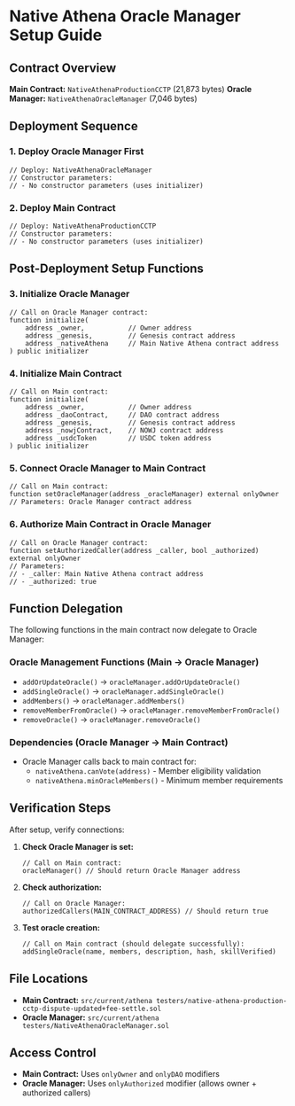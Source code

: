 # Native Athena Oracle Manager Setup Guide

## Contract Overview

**Main Contract:** `NativeAthenaProductionCCTP` (21,873 bytes)
**Oracle Manager:** `NativeAthenaOracleManager` (7,046 bytes)

## Deployment Sequence

### 1. Deploy Oracle Manager First
```solidity
// Deploy: NativeAthenaOracleManager
// Constructor parameters:
// - No constructor parameters (uses initializer)
```

### 2. Deploy Main Contract
```solidity
// Deploy: NativeAthenaProductionCCTP  
// Constructor parameters:
// - No constructor parameters (uses initializer)
```

## Post-Deployment Setup Functions

### 3. Initialize Oracle Manager
```solidity
// Call on Oracle Manager contract:
function initialize(
    address _owner,           // Owner address
    address _genesis,         // Genesis contract address
    address _nativeAthena     // Main Native Athena contract address
) public initializer
```

### 4. Initialize Main Contract
```solidity
// Call on Main contract:
function initialize(
    address _owner,           // Owner address
    address _daoContract,     // DAO contract address  
    address _genesis,         // Genesis contract address
    address _nowjContract,    // NOWJ contract address
    address _usdcToken        // USDC token address
) public initializer
```

### 5. Connect Oracle Manager to Main Contract
```solidity
// Call on Main contract:
function setOracleManager(address _oracleManager) external onlyOwner
// Parameters: Oracle Manager contract address
```

### 6. Authorize Main Contract in Oracle Manager
```solidity
// Call on Oracle Manager contract:
function setAuthorizedCaller(address _caller, bool _authorized) external onlyOwner
// Parameters: 
// - _caller: Main Native Athena contract address
// - _authorized: true
```

## Function Delegation

The following functions in the main contract now delegate to Oracle Manager:

### Oracle Management Functions (Main → Oracle Manager)
- `addOrUpdateOracle()` → `oracleManager.addOrUpdateOracle()`
- `addSingleOracle()` → `oracleManager.addSingleOracle()`  
- `addMembers()` → `oracleManager.addMembers()`
- `removeMemberFromOracle()` → `oracleManager.removeMemberFromOracle()`
- `removeOracle()` → `oracleManager.removeOracle()`

### Dependencies (Oracle Manager → Main Contract)
- Oracle Manager calls back to main contract for:
  - `nativeAthena.canVote(address)` - Member eligibility validation
  - `nativeAthena.minOracleMembers()` - Minimum member requirements

## Verification Steps

After setup, verify connections:

1. **Check Oracle Manager is set:**
   ```solidity
   // Call on Main contract:
   oracleManager() // Should return Oracle Manager address
   ```

2. **Check authorization:**
   ```solidity
   // Call on Oracle Manager:
   authorizedCallers(MAIN_CONTRACT_ADDRESS) // Should return true
   ```

3. **Test oracle creation:**
   ```solidity
   // Call on Main contract (should delegate successfully):
   addSingleOracle(name, members, description, hash, skillVerified)
   ```

## File Locations
- **Main Contract:** `src/current/athena testers/native-athena-production-cctp-dispute-updated+fee-settle.sol`
- **Oracle Manager:** `src/current/athena testers/NativeAthenaOracleManager.sol`

## Access Control
- **Main Contract:** Uses `onlyOwner` and `onlyDAO` modifiers
- **Oracle Manager:** Uses `onlyAuthorized` modifier (allows owner + authorized callers)